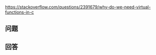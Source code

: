 <https://stackoverflow.com/questions/2391679/why-do-we-need-virtual-functions-in-c>

## 问题



## 回答
